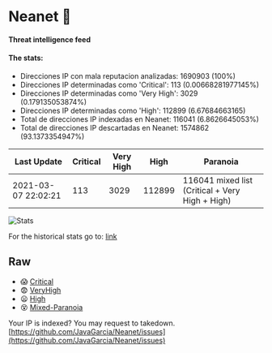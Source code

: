 # Neanet :hocho:
#### Threat intelligence feed
#### The stats:

- Direcciones IP con mala reputacion analizadas: 1690903 (100%)
- Direcciones IP determinadas como 'Critical':  113 (0.00668281977145%)
- Direcciones IP determinadas como 'Very High':  3029 (0.179135053874%)
- Direcciones IP determinadas como 'High':  112899 (6.67684663165)
- Total de direcciones IP indexadas en Neanet:  116041 (6.8626645053%)
- Total de direcciones IP descartadas en Neanet:  1574862 (93.1373354947%)

| Last Update | Critical | Very High | High | Paranoia |
| --- | --- | --- | --- | --- |
| 2021-03-07 22:02:21 | 113 | 3029 | 112899 | 116041 mixed list (Critical + Very High + High)|

![Stats](https://docs.google.com/spreadsheets/d/e/2PACX-1vSnaNMIXVabIpDJjufMlzH7poXnshF3mgd8Is1g9ytUEzVsP5my4Trn8f-xkoLLQ38xpL3HtmUexLo6/pubchart?oid=501124687&format=image)

For the historical stats go to: [link](/stats.csv)
## Raw
- :scream: [Critical](https://raw.githubusercontent.com/JavaGarcia/Neanet/master/blacklists/neanet_critical.txt)
- :fearful: [VeryHigh](https://raw.githubusercontent.com/JavaGarcia/Neanet/master/blacklists/neanet_veryHigh.txtt)
- :frowning: [High](https://raw.githubusercontent.com/JavaGarcia/Neanet/master/blacklists/neanet_high.txt)
- :dizzy_face: [Mixed-Paranoia](https://raw.githubusercontent.com/JavaGarcia/Neanet/master/blacklists/neanet_all.txt)


Your IP is indexed? You may request to takedown. [https://github.com/JavaGarcia/Neanet/issues](https://github.com/JavaGarcia/Neanet/issues)




























































































































































































































































































































































































































































































































































































































































































































































































































































































































































































































































































































































































































































































































































































































































































































































































































































































































































































































































































































































































































































































































































































































































































































































































































































































































































































































































































































































































































































































































































































































































































































































































































































































































































































































































































































































































































































































































































































































































































































































































































































































































































































































































































































































































































































































































































































































































































































































































































































































